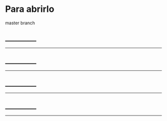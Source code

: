 # Para abrirlo

master branch

## __________
 _____________

## __________
 _____________

## __________
 _____________

## __________
 _____________
